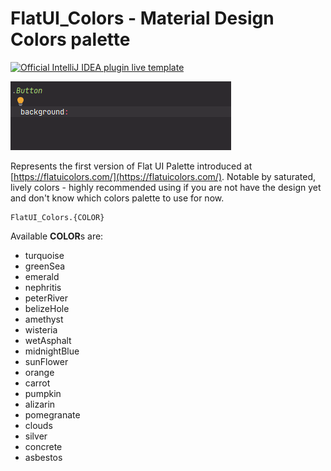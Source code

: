 # FlatUI_Colors - Material Design Colors palette

[![Official IntelliJ IDEA plugin live template](https://img.shields.io/badge/IntelliJ_IDEA_Live_Template-fuic-blue.svg?style=flat)](https://plugins.jetbrains.com/plugin/17677-yamato-daiwa-frontend)

![](LiveTemplateDemo.gif)

Represents the first version of Flat UI Palette introduced at [https://flatuicolors.com/](https://flatuicolors.com/).
Notable by saturated, lively colors - highly recommended using if you are not have the design yet and don't know which
colors palette to use for now.

```
FlatUI_Colors.{COLOR}
```

Available **COLOR**s are:

* turquoise
* greenSea
* emerald
* nephritis
* peterRiver
* belizeHole
* amethyst
* wisteria
* wetAsphalt
* midnightBlue
* sunFlower
* orange
* carrot
* pumpkin
* alizarin
* pomegranate
* clouds
* silver
* concrete
* asbestos
